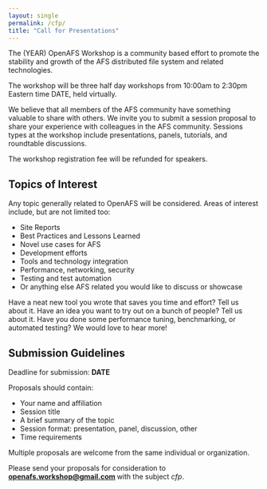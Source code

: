 ```yaml
---
layout: single
permalink: /cfp/
title: "Call for Presentations"
---
```


The (YEAR) OpenAFS Workshop is a community based effort to promote the
stability and growth of the AFS distributed file system and related
technologies.

The workshop will be three half day workshops from 10:00am to 2:30pm Eastern
time DATE, held virtually.

We believe that all members of the AFS community have something valuable to
share with others.  We invite you to submit a session proposal to share your
experience with colleagues in the AFS community.  Sessions types at the
workshop include presentations, panels, tutorials, and roundtable discussions.

The workshop registration fee will be refunded for speakers.

## Topics of Interest

Any topic generally related to OpenAFS will be considered. Areas of interest
include, but are not limited too:

* Site Reports
* Best Practices and Lessons Learned
* Novel use cases for AFS
* Development efforts
* Tools and technology integration
* Performance, networking, security
* Testing and test automation
* Or anything else AFS related you would like to discuss or showcase

Have a neat new tool you wrote that saves you time and effort? Tell us about
it. Have an idea you want to try out on a bunch of people? Tell us about it.
Have you done some performance tuning, benchmarking, or automated testing?  We
would love to hear more!

## Submission Guidelines

Deadline for submission: **DATE**

Proposals should contain:

* Your name and affiliation
* Session title
* A brief summary of the topic
* Session format: presentation, panel, discussion, other
* Time requirements

Multiple proposals are welcome from the same individual or organization.

Please send your proposals for consideration to
<strong>
<a href="mailto:openafs.workshop@gmail.com?subject=cfp" target="_blank">
openafs.workshop@gmail.com
</a>
</strong>
with the subject _cfp_.
